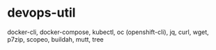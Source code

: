 # devops-util
docker-cli, docker-compose, kubectl, oc (openshift-cli), jq, curl, wget, p7zip, scopeo, buildah, mutt, tree
